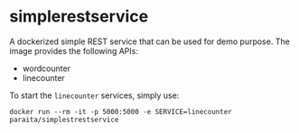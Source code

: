 # simplerestservice
A dockerized simple REST service that can be used for demo purpose.
The image provides the following APIs:

* wordcounter
* linecounter

To start the `linecounter` services, simply use:

```
docker run --rm -it -p 5000:5000 -e SERVICE=linecounter paraita/simplestrestservice
```

